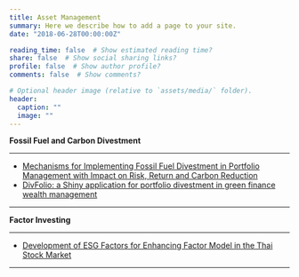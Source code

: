 ```yaml
---
title: Asset Management
summary: Here we describe how to add a page to your site.
date: "2018-06-28T00:00:00Z"

reading_time: false  # Show estimated reading time?
share: false  # Show social sharing links?
profile: false  # Show author profile?
comments: false  # Show comments?

# Optional header image (relative to `assets/media/` folder).
header:
  caption: ""
  image: ""
---
```


**Fossil Fuel and Carbon Divestment**
___

- [Mechanisms for Implementing Fossil Fuel Divestment in Portfolio Management with Impact on Risk, Return and Carbon Reduction](https://www.sciencedirect.com/science/article/pii/S0140988324004328)
- [DivFolio: a Shiny application for portfolio divestment in green finance wealth management](https://www.cambridge.org/core/journals/annals-of-actuarial-science/article/divfolio-a-shiny-application-for-portfolio-divestment-in-green-finance-wealth-management/80986512D29D1D2D3CDD7ADEB2FE0428)

___

**Factor Investing**
___

- [Development of ESG Factors for Enhancing Factor Model in the Thai Stock Market](https://papers.ssrn.com/sol3/papers.cfm?abstract_id=4706129)
___
